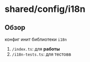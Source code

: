 # shared/config/i18n

## Обзор
конфиг инит библиотеки `i18n`
1. `/index.ts`: для **работы**
2. `/i18n-tests.ts`: для тестовв